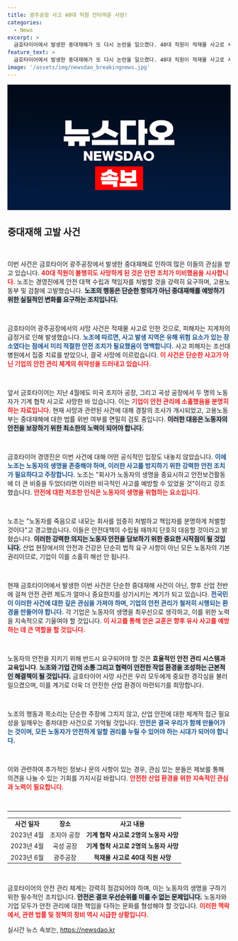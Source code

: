 ```yaml
---
title: 광주공장 사고 40대 직원 안타까운 사망!
categories:
  - News
excerpt: >
  금호타이어에서 발생한 중대재해가 또 다시 논란을 일으켰다. 40대 직원이 적재물 사고로 사망한 가운데, 노조는 경영진의 책임과 안전대책을 촉구하며 고발했다. 클릭해 사건의 전말을 알아보자!
feature_text: >
  금호타이어에서 발생한 중대재해가 또 다시 논란을 일으켰다. 40대 직원이 적재물 사고로 사망한 가운데, 노조는 경영진의 책임과 안전대책을 촉구하며 고발했다. 클릭해 사건의 전말을 알아보자!
image: '/assets/img/newsdao_breakingnews.jpg'
---
```


<p><img src="/assets/img/newsdao_breakingnews.jpg" alt="implanttips 속보" /></p>

<h2 data-ke-size="size26">중대재해 고발 사건</h2>

<p data-ke-size="size16">&nbsp;</p>

<p>이번 사건은 금호타이어 광주공장에서 발생한 중대재해로 인하여 많은 이들의 관심을 받고 있습니다. <b><span style="color: #ee2323;">40대 직원이 불행히도 사망하게 된 것은 안전 조치가 미비했음을 시사합니다.</span></b> 노조는 경영진에게 안전 대책 수립과 책임자를 처벌할 것을 강력히 요구하며, 고용노동부 및 검찰에 고발했습니다. <b><span style="background-color: #21538527;">노조의 행동은 단순한 항의가 아닌 중대재해를 예방하기 위한 실질적인 변화를 요구하는 조치입니다.</span></b> </p>

<p data-ke-size="size16">&nbsp;</p>

<p>금호타이어 광주공장에서의 사망 사건은 적재물 사고로 인한 것으로, 피해자는 지게차의 급정거로 인해 발생했습니다. <b><span style="color: #1a5490;">노조에 따르면, 사고 발생 지역은 유해 위험 요소가 있는 장소였다는 점에서 미리 적절한 안전 조치가 필요했음이 명백합니다.</span></b> 사고 피해자는 조선대병원에서 집중 치료를 받았으나, 결국 사망에 이르렀습니다. <b><span style="color: #ee2323;">이 사건은 단순한 사고가 아닌 기업의 안전 관리 체계의 취약성을 드러내고 있습니다.</span></b></p>

<p data-ke-size="size16">&nbsp;</p>

<p>앞서 금호타이어는 지난 4월에도 미국 조지아 공장, 그리고 곡성 공장에서 두 명의 노동자가 기계 협착 사고로 사망한 바 있습니다. 이는 <b><span style="color: #ee2323;">기업이 안전 관리에 소홀했음을 분명히 하는 자료입니다.</span></b> 현재 사망과 관련된 사건에 대해 경찰의 조사가 개시되었고, 고용노동부는 중대재해에 대한 법률 위반 여부를 면밀히 검토 중입니다. <b><span style="background-color: #21538527;">이러한 대응은 노동자의 안전을 보장하기 위한 최소한의 노력이 되어야 합니다.</span></b> </p>

<p data-ke-size="size16">&nbsp;</p>

<p>금호타이어 경영진은 이번 사건에 대해 어떤 공식적인 입장도 내놓지 않았습니다. <b><span style="color: #1a5490;">이에 노조는 노동자의 생명을 존중해야 하며, 이러한 사고를 방지하기 위한 강력한 안전 조치가 필요하다고 주장합니다.</span></b> 노조는 "회사가 노동자의 생명을 중요시하고 안전보건활동에 더 큰 비중을 두었더라면 이러한 비극적인 사고를 예방할 수 있었을 것"이라고 강조했습니다. <b><span style="color: #ee2323;">안전에 대한 저조한 인식은 노동자의 생명을 위협하는 요소입니다.</span></b></p>

<p data-ke-size="size16">&nbsp;</p>

<p>노조는 "노동자를 죽음으로 내모는 회사를 엄중히 처벌하고 책임자를 분명하게 처벌할 것이다"고 경고했습니다. 이들은 안전대책이 수립될 때까지 단호히 대응할 것이라고 밝혔습니다. <b><span style="background-color: #21538527;">이러한 강력한 의지는 노동자 안전을 담보하기 위한 중요한 시작점이 될 것입니다.</span></b> 산업 현장에서의 안전과 건강은 단순히 법적 요구 사항이 아닌 모든 노동자의 기본 권리이므로, 기업이 이를 소홀히 해선 안 됩니다.</p>

<p data-ke-size="size16">&nbsp;</p>

<p>현재 금호타이어에서 발생한 이번 사건은 단순한 중대재해 사건이 아닌, 향후 산업 전반에 걸쳐 안전 관련 제도가 얼마나 중요한지를 상기시키는 계기가 되고 있습니다. <b><span style="color: #1a5490;">전국민이 이러한 사건에 대한 깊은 관심을 가져야 하며, 기업의 안전 관리가 철저히 시행되는 환경을 만들어야 합니다.</span></b> 각 기업은 노동자의 생명을 최우선으로 생각하고, 이를 위한 노력을 지속적으로 기울여야 할 것입니다. <b><span style="color: #ee2323;">이 사고를 통해 얻은 교훈은 향후 유사 사고를 예방하는 데 큰 역할을 할 것입니다.</span></b></p>

<p data-ke-size="size16">&nbsp;</p>

<p>노동자의 안전을 지키기 위해 반드시 요구되어야 할 것은 <strong>효율적인 안전 관리 시스템과 교육입니다</strong>. <b><span style="background-color: #21538527;">노조와 기업 간의 소통 그리고 협력이 안전한 작업 환경을 조성하는 근본적인 해결책이 될 것입니다.</span></b> 금호타이어 사망 사건은 우리 모두에게 중요한 경각심을 불러일으켰으며, 이를 계기로 더욱 더 안전한 산업 환경이 마련되기를 희망합니다. </p>

<p data-ke-size="size16">&nbsp;</p>

<p>노조의 행동과 목소리는 단순한 주장에 그치지 않고, 산업 안전에 대한 체계적 접근 필요성을 일깨우는 중차대한 사건으로 기억될 것입니다. <b><span style="color: #1a5490;">안전은 결국 우리가 함께 만들어가는 것이며, 모든 노동자가 안전하게 일할 권리를 누릴 수 있어야 하는 시대가 되어야 합니다.</span></b> </p>

<p data-ke-size="size16">&nbsp;</p>

<p>이와 관련하여 추가적인 정보나 문의 사항이 있는 경우, 관심 있는 분들은 제보를 통해 의견을 나눌 수 있는 기회를 가지시길 바랍니다. <b><span style="color: #ee2323;">안전한 산업 환경을 위한 지속적인 관심과 노력이 필요합니다.</span></b> </p>

<p data-ke-size="size16">&nbsp;</p>

<hr>

<table style="width: 100%; border-collapse: collapse;">
<tr>
<td style="text-align: center; height: 17px;"><b>사건 일자</b></td>
<td style="text-align: center; height: 17px;"><b>장소</b></td>
<td style="text-align: center; height: 17px;"><b>사고 내용</b></td>
</tr>
<tr>
<td style="text-align: center; height: 17px;">2023년 4월</td>
<td style="text-align: center; height: 17px;">조지아 공장</td>
<td style="text-align: center; height: 17px;"><b>기계 협착 사고로 2명의 노동자 사망</b></td>
</tr>
<tr>
<td style="text-align: center; height: 17px;">2023년 4월</td>
<td style="text-align: center; height: 17px;">곡성 공장</td>
<td style="text-align: center; height: 17px;"><b>기계 협착 사고로 2명의 노동자 사망</b></td>
</tr>
<tr>
<td style="text-align: center; height: 17px;">2023년 6월</td>
<td style="text-align: center; height: 17px;">광주공장</td>
<td style="text-align: center; height: 17px;"><b>적재물 사고로 40대 직원 사망</b></td>
</tr>
</table>

<p data-ke-size="size16">&nbsp;</p>

<p>금호타이어의 안전 관리 체계는 강력히 점검되어야 하며, 이는 노동자의 생명을 구하기 위한 필수적인 조치입니다. <b><span style="background-color: #21538527;">안전은 결코 우선순위를 미룰 수 없는 문제입니다.</span></b> 노동자와 기업 모두가 안전 관리에 대한 책임을 다하는 문화를 형성해야 할 것입니다. <b><span style="color: #ee2323;">이러한 맥락에서, 관련 법률 및 정책의 정비 역시 시급한 상황입니다.</span></b></p>
실시간 뉴스 속보는, <a href="https://newsdao.kr" rel="dofollow">https://newsdao.kr</a>


